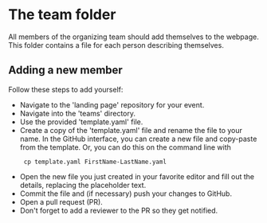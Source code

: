 # The team folder

All members of the organizing team should add themselves to the webpage.
This folder contains a file for each person describing themselves.

## Adding a new member
Follow these steps to add yourself:
* Navigate to the 'landing page' repository for your event.
* Navigate into the 'teams' directory.
* Use the provided 'template.yaml' file.
* Create a copy of the 'template.yaml' file and rename the file to your name.
In the GitHub interface, you can create a new file and copy-paste from the template. Or, you can do this on the command line with
   ```
    cp template.yaml FirstName-LastName.yaml
   ```
* Open the new file you just created in your favorite editor and fill out the
  details, replacing the placeholder text.
* Commit the file and (if necessary) push your changes to GitHub.
* Open a pull request (PR).
* Don't forget to add a reviewer to the PR so they get notified.